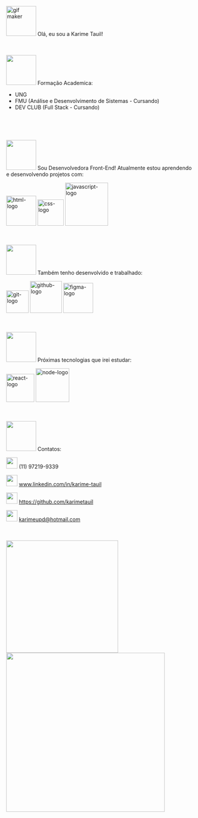 <a href="https://picasion.com/" title="gif maker"><img src="https://i.picasion.com/pic92/26b49378ca1d64c6b17f077c964aad01.gif" border="0" alt="gif maker" width=80px></a> Olá, eu sou a Karime Tauil! 
<br>
<br>
<br>

<img src="https://user-images.githubusercontent.com/106276964/195896682-7d916f81-2c6f-4529-8484-404e941c5b45.png" width=80px> Formação Academica:
- UNG 
- FMU (Análise e Desenvolvimento de Sistemas - Cursando)
- DEV CLUB (Full Stack - Cursando)
<br>
<br>
<br>

<img src="https://user-images.githubusercontent.com/106276964/195898090-0b2ec083-58ff-4daa-a6bd-26339074b49d.png" width=80px> Sou Desenvolvedora Front-End! Atualmente estou aprendendo e desenvolvendo projetos com:
 
<img src="https://img.shields.io/badge/HTML5-E34F26?style=for-the-badge&logo=html5&logoColor=white" alt="html-logo" width=80px>  <img src="https://img.shields.io/badge/CSS3-1572B6?style=for-the-badge&logo=css3&logoColor=white" alt="css-logo" width=70px> <img src="https://img.shields.io/badge/JavaScript-323330?style=for-the-badge&logo=javascript&logoColor=F7DF1" alt="javascript-logo" width=115px> 
<br>
<br>
<br>
           
<img src="https://user-images.githubusercontent.com/106276964/196263035-531e51e1-215c-4c0b-9944-5936eaf368de.png" width=80px> Também tenho desenvolvido e trabalhado:
 
<img src="https://img.shields.io/badge/GIT-E44C30?style=for-the-badge&logo=git&logoColor=white" alt="git-logo" width=60px>   <img src="https://img.shields.io/badge/GitHub-100000?style=for-the-badge&logo=github&logoColor=white" alt="github-logo" width=85px>   <img src="https://img.shields.io/badge/figma-%23F24E1E.svg?style=for-the-badge&logo=figma&logoColor=white" alt="figma-logo" width=80px> 
<br>
<br>
<br>

<img src="https://user-images.githubusercontent.com/106276964/196263498-b60d7b2d-ed6b-4d5b-984d-4dcf21586e35.png" width=80px> Próximas tecnologias que irei estudar:

<img src="https://img.shields.io/badge/React-20232A?style=for-the-badge&logo=react&logoColor=61DAFB" alt="react-logo" width=75px>   <img src="https://img.shields.io/badge/Node.js-43853D?style=for-the-badge&logo=node.js&logoColor=white" alt="node-logo" width=90px>
<br>
<br>
<br>
 
<img src="https://user-images.githubusercontent.com/106276964/195898939-cf1c2f46-15bd-4c94-9e2a-d5145a37cbd2.png" width=80px> Contatos:      
          
<img src="https://user-images.githubusercontent.com/106276964/195896080-f3d5e56e-9293-4fa7-bd2b-5cfe7c025424.png" width=30px> (11) 97219-9339
      
<img src="https://user-images.githubusercontent.com/106276964/195895060-cf3039bb-2705-4fbb-868a-7bb9bc0a3258.png" width=30px> www.linkedin.com/in/karime-tauil

<img src="https://user-images.githubusercontent.com/106276964/195895542-8031f22d-4a6f-4aaa-8d14-7d09a4c82302.png" width=30px> https://github.com/karimetauil

<img src="https://user-images.githubusercontent.com/106276964/195898528-ddc8534a-47e2-4f1a-affb-18ed77d7214f.png" width=30px> karimeupd@hotmail.com
<br>
<br>
<br>

<img src="https://github-readme-stats.vercel.app/api/top-langs/?username=karimetauil&layout=compact)](https://github.com/anuraghazra/github-readme-stats" width="300px"><img src="https://github-readme-stats.vercel.app/api?username=karimetauil&show_icons=true&theme=radical" width="425px" align-items="center">
<br>
<br>
<br>
